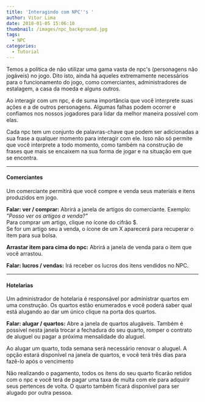 ```yaml
---
title: 'Interagindo com NPC''s '
author: Vitor Lima
date: 2018-01-05 15:06:18
thumbnail: /images/npc_background.jpg
tags:
  - NPC
categories:
  - Tutorial
---
```


Temos a política de não utilizar uma gama vasta de npc's (personagens não jogáveis) no jogo. Dito isto, ainda há aqueles extremamente necessários para o funcionamento do jogo, como comerciantes, administradores de estalagem, a casa da moeda e alguns outros.

Ao interagir com um npc, é de suma importância que você interprete suas ações e a de outros personagens. Algumas falhas podem ocorrer e confiamos nos nossos jogadores para lidar da melhor maneira possível com elas.

Cada npc tem um conjunto de palavras-chave que podem ser adicionadas a sua frase a qualquer momento para interagir com ele. Isso não só permite que você interprete a todo momento, como também na construção de frases que mais se encaixem na sua forma de jogar e na situação em que se encontra.

---

#### Comerciantes
Um comerciante permitirá que você compre e venda seus materiais e itens produzidos em jogo.

**Falar: ver / comprar:** Abrirá a janela de artigos do comerciante. Exemplo: *"Posso ver os artigos a venda?"*<br>
Para comprar um artigo, clique no ícone do cifrão $.<br>
Se for um artigo seu a venda, o ícone de um X aparecerá para recuperar o item para sua bolsa.

**Arrastar item para cima do npc:** Abrirá a janela de venda para o item que você arrastou.

**Falar: lucros / vendas:** Irá receber os lucros dos itens vendidos no NPC.

---

#### Hotelarias
Um administrador de hotelaria é responsável por administrar quartos em uma construção. Os quartos estão enumerados e você poderá saber qual está alugando ao dar um único clique na porta dos quartos. 

**Falar: alugar / quartos:** Abre a janela de quartos alugáveis.
Também é possível nesta janela trocar a fechadura do seu quarto, romper o contrato de aluguel ou pagar a próxima mensalidade do aluguel.

Ao alugar um quarto, toda semana será necessário renovar o aluguel. A opção estará disponível na janela de quartos, e você terá três dias para fazê-lo após o vencimento

Não realizando o pagamento, todos os itens do seu quarto ficarão retidos com o npc e você terá de pagar uma taxa de multa com ele para adquirir seus pertences de volta. O quarto também ficará disponível para ser alugado por outra pessoa.
